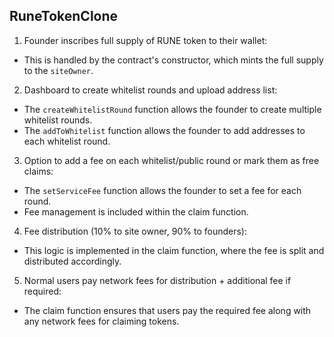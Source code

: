 ## RuneTokenClone

1. Founder inscribes full supply of RUNE token to their wallet:
 - This is handled by the contract's constructor, which mints the full supply to the `siteOwner`.

2. Dashboard to create whitelist rounds and upload address list:
 - The `createWhitelistRound` function allows the founder to create multiple whitelist rounds.
 - The `addToWhitelist` function allows the founder to add addresses to each whitelist round.

3. Option to add a fee on each whitelist/public round or mark them as free claims:
 - The `setServiceFee` function allows the founder to set a fee for each round.
 - Fee management is included within the claim function.

4. Fee distribution (10% to site owner, 90% to founders):
 - This logic is implemented in the claim function, where the fee is split and distributed accordingly.

5. Normal users pay network fees for distribution + additional fee if required:
 - The claim function ensures that users pay the required fee along with any network fees for claiming tokens.

